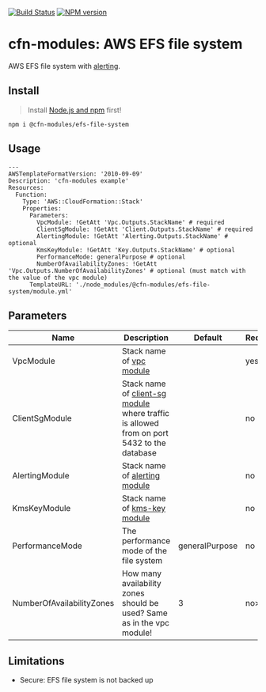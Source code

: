 [![Build Status](https://travis-ci.org/cfn-modules/efs-file-system.svg?branch=master)](https://travis-ci.org/cfn-modules/efs-file-system)
[![NPM version](https://img.shields.io/npm/v/@cfn-modules/efs-file-system.svg)](https://www.npmjs.com/package/@cfn-modules/efs-file-system)

# cfn-modules: AWS EFS file system

AWS EFS file system with [alerting](https://www.npmjs.com/package/@cfn-modules/alerting).

## Install

> Install [Node.js and npm](https://nodejs.org/) first!

```
npm i @cfn-modules/efs-file-system
```

## Usage

```
---
AWSTemplateFormatVersion: '2010-09-09'
Description: 'cfn-modules example'
Resources:
  Function:
    Type: 'AWS::CloudFormation::Stack'
    Properties:
      Parameters:
        VpcModule: !GetAtt 'Vpc.Outputs.StackName' # required
        ClientSgModule: !GetAtt 'Client.Outputs.StackName' # required
        AlertingModule: !GetAtt 'Alerting.Outputs.StackName' # optional
        KmsKeyModule: !GetAtt 'Key.Outputs.StackName' # optional
        PerformanceMode: generalPurpose # optional
        NumberOfAvailabilityZones: !GetAtt 'Vpc.Outputs.NumberOfAvailabilityZones' # optional (must match with the value of the vpc module)
      TemplateURL: './node_modules/@cfn-modules/efs-file-system/module.yml'
```

## Parameters

<table>
  <thead>
    <tr>
      <th>Name</th>
      <th>Description</th>
      <th>Default</th>
      <th>Required?</th>
      <th>Allowed values</th>
    </tr>
  </thead>
  <tbody>
    <tr>
      <td>VpcModule</td>
      <td>Stack name of <a href="https://www.npmjs.com/package/@cfn-modules/vpc">vpc module</a></td>
      <td></td>
      <td>yes</td>
      <td></td>
    </tr>
    <tr>
      <td>ClientSgModule</td>
      <td>Stack name of <a href="https://www.npmjs.com/package/@cfn-modules/client-sg">client-sg module</a> where traffic is allowed from on port 5432 to the database</td>
      <td></td>
      <td>no</td>
      <td></td>
    </tr>
    <tr>
      <td>AlertingModule</td>
      <td>Stack name of <a href="https://www.npmjs.com/package/@cfn-modules/alerting">alerting module</a></td>
      <td></td>
      <td>no</td>
      <td></td>
    </tr>
    <tr>
      <td>KmsKeyModule</td>
      <td>Stack name of <a href="https://www.npmjs.com/package/@cfn-modules/kms-key">kms-key module</a></td>
      <td></td>
      <td>no</td>
      <td></td>
    </tr>
    <tr>
      <td>PerformanceMode</td>
      <td>The performance mode of the file system</td>
      <td>generalPurpose</td>
      <td>no</td>
      <td>[generalPurpose, maxIO]</td>
    </tr>
    <tr>
      <td>NumberOfAvailabilityZones</td>
      <td>How many availability zones should be used? Same as in the vpc module!</td>
      <td>3</td>
      <td>no></td>
      <td>[2-3]</td>
    </tr>
  </tbody>
</table>

## Limitations

* Secure: EFS file system is not backed up

